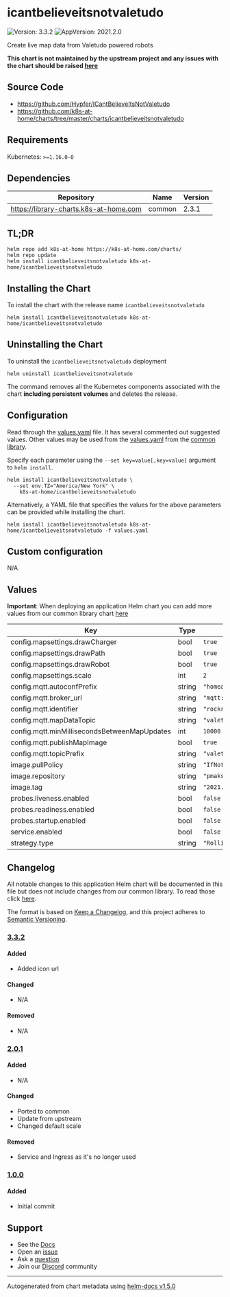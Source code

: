 # icantbelieveitsnotvaletudo

![Version: 3.3.2](https://img.shields.io/badge/Version-3.3.2-informational?style=flat-square) ![AppVersion: 2021.2.0](https://img.shields.io/badge/AppVersion-2021.2.0-informational?style=flat-square)

Create live map data from Valetudo powered robots

**This chart is not maintained by the upstream project and any issues with the chart should be raised [here](https://github.com/k8s-at-home/charts/issues/new/choose)**

## Source Code

* <https://github.com/Hypfer/ICantBelieveItsNotValetudo>
* <https://github.com/k8s-at-home/charts/tree/master/charts/icantbelieveitsnotvaletudo>

## Requirements

Kubernetes: `>=1.16.0-0`

## Dependencies

| Repository | Name | Version |
|------------|------|---------|
| https://library-charts.k8s-at-home.com | common | 2.3.1 |

## TL;DR

```console
helm repo add k8s-at-home https://k8s-at-home.com/charts/
helm repo update
helm install icantbelieveitsnotvaletudo k8s-at-home/icantbelieveitsnotvaletudo
```

## Installing the Chart

To install the chart with the release name `icantbelieveitsnotvaletudo`

```console
helm install icantbelieveitsnotvaletudo k8s-at-home/icantbelieveitsnotvaletudo
```

## Uninstalling the Chart

To uninstall the `icantbelieveitsnotvaletudo` deployment

```console
helm uninstall icantbelieveitsnotvaletudo
```

The command removes all the Kubernetes components associated with the chart **including persistent volumes** and deletes the release.

## Configuration

Read through the [values.yaml](./values.yaml) file. It has several commented out suggested values.
Other values may be used from the [values.yaml](https://github.com/k8s-at-home/library-charts/tree/main/charts/stable/common/values.yaml) from the [common library](https://github.com/k8s-at-home/library-charts/tree/main/charts/stable/common).

Specify each parameter using the `--set key=value[,key=value]` argument to `helm install`.

```console
helm install icantbelieveitsnotvaletudo \
  --set env.TZ="America/New York" \
    k8s-at-home/icantbelieveitsnotvaletudo
```

Alternatively, a YAML file that specifies the values for the above parameters can be provided while installing the chart.

```console
helm install icantbelieveitsnotvaletudo k8s-at-home/icantbelieveitsnotvaletudo -f values.yaml
```

## Custom configuration

N/A

## Values

**Important**: When deploying an application Helm chart you can add more values from our common library chart [here](https://github.com/k8s-at-home/library-charts/tree/main/charts/stable/common)

| Key | Type | Default | Description |
|-----|------|---------|-------------|
| config.mapsettings.drawCharger | bool | `true` |  |
| config.mapsettings.drawPath | bool | `true` |  |
| config.mapsettings.drawRobot | bool | `true` |  |
| config.mapsettings.scale | int | `2` |  |
| config.mqtt.autoconfPrefix | string | `"homeassistant"` |  |
| config.mqtt.broker_url | string | `"mqtt://user:pass@example.com:port"` |  |
| config.mqtt.identifier | string | `"rockrobo"` |  |
| config.mqtt.mapDataTopic | string | `"valetudo/rockrobo/map_data"` |  |
| config.mqtt.minMillisecondsBetweenMapUpdates | int | `10000` |  |
| config.mqtt.publishMapImage | bool | `true` |  |
| config.mqtt.topicPrefix | string | `"valetudo"` |  |
| image.pullPolicy | string | `"IfNotPresent"` |  |
| image.repository | string | `"pmaksymiuk/icantbelieveitsnotvaletudo"` |  |
| image.tag | string | `"2021.2.0"` |  |
| probes.liveness.enabled | bool | `false` |  |
| probes.readiness.enabled | bool | `false` |  |
| probes.startup.enabled | bool | `false` |  |
| service.enabled | bool | `false` |  |
| strategy.type | string | `"RollingUpdate"` |  |

## Changelog

All notable changes to this application Helm chart will be documented in this file but does not include changes from our common library. To read those click [here](https://github.com/k8s-at-home/library-charts/tree/main/charts/stable/common#changelog).

The format is based on [Keep a Changelog](https://keepachangelog.com/en/1.0.0/), and this project adheres to [Semantic Versioning](https://semver.org/spec/v2.0.0.html).

### [3.3.2]

#### Added

- Added icon url

#### Changed

- N/A

#### Removed

- N/A

### [2.0.1]

#### Added

- N/A

#### Changed

- Ported to common
- Update from upstream
- Changed default scale

#### Removed

- Service and Ingress as it's no longer used

### [1.0.0]

#### Added

- Initial commit

[3.3.2]: #3.3.2
[2.0.1]: #2.0.1
[1.0.0]: #1.0.0

## Support

- See the [Docs](https://docs.k8s-at-home.com/our-helm-charts/getting-started/)
- Open an [issue](https://github.com/k8s-at-home/charts/issues/new/choose)
- Ask a [question](https://github.com/k8s-at-home/organization/discussions)
- Join our [Discord](https://discord.gg/sTMX7Vh) community

----------------------------------------------
Autogenerated from chart metadata using [helm-docs v1.5.0](https://github.com/norwoodj/helm-docs/releases/v1.5.0)
